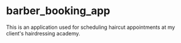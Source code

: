 # barber_booking_app
This is an application used for scheduling haircut appointments at my client's hairdressing academy.
